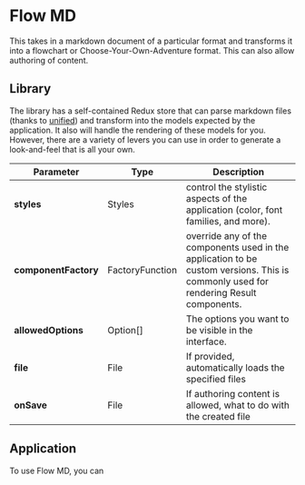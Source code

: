 # Flow MD

This takes in a markdown document of a particular format and transforms it into a flowchart or Choose-Your-Own-Adventure format. This can also allow authoring of content.

## Library

The library has a self-contained Redux store that can parse markdown files (thanks to [unified](TODO)) and transform into the models expected by the application. It also will handle the rendering of these models for you. However, there are a variety of levers you can use in order to generate a look-and-feel that is all your own.

| Parameter             | Type              | Description |
| ---------             | ----              | ----------- |
| **styles**            | Styles            | control the stylistic aspects of the application (color, font families, and more). |
| **componentFactory**  | FactoryFunction   | override any of the components used in the application to be custom versions. This is commonly used for rendering Result components. |
| **allowedOptions**    | Option[]          | The options you want to be visible in the interface. |
| **file**              | File              | If provided, automatically loads the specified files |
| **onSave**            | File              | If authoring content is allowed, what to do with the created file |

## Application

To use Flow MD, you can 